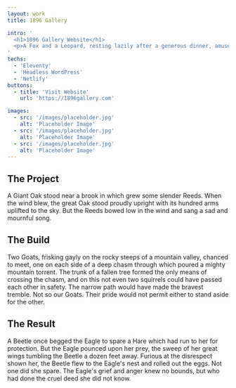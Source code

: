 ```yaml
---
layout: work
title: 1896 Gallery

intro: '
  <h1>1896 Gallery Website</h1>
  <p>A Fox and a Leopard, resting lazily after a generous dinner, amused themselves by disputing about their good looks. The Leopard was very proud of his glossy, spotted coat and made disdainful remarks about the Fox, whose appearance he declared was quite ordinary.</p>
'
techs:
  - 'Eleventy'
  - 'Headless WordPress'
  - 'Netlify'
buttons:
  - title: 'Visit Website'
    url: 'https://1896gallery.com'

images:
  - src: '/images/placeholder.jpg'
    alt: 'Placeholder Image'
  - src: '/images/placeholder.jpg'
    alt: 'Placeholder Image'
  - src: '/images/placeholder.jpg'
    alt: 'Placeholder Image'
---
```


## The Project

A Giant Oak stood near a brook in which grew some slender Reeds. When the wind blew, the great Oak stood proudly upright with its hundred arms uplifted to the sky. But the Reeds bowed low in the wind and sang a sad and mournful song.

## The Build

Two Goats, frisking gayly on the rocky steeps of a mountain valley, chanced to meet, one on each side of a deep chasm through which poured a mighty mountain torrent. The trunk of a fallen tree formed the only means of crossing the chasm, and on this not even two squirrels could have passed each other in safety. The narrow path would have made the bravest tremble. Not so our Goats. Their pride would not permit either to stand aside for the other.

## The Result

A Beetle once begged the Eagle to spare a Hare which had run to her for protection. But the Eagle pounced upon her prey, the sweep of her great wings tumbling the Beetle a dozen feet away. Furious at the disrespect shown her, the Beetle flew to the Eagle's nest and rolled out the eggs. Not one did she spare. The Eagle's grief and anger knew no bounds, but who had done the cruel deed she did not know.
